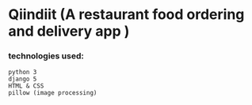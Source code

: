 # Qiindiit (A restaurant food ordering and delivery app )

### technologies used:
    
    python 3
    django 5
    HTML & CSS
    pillow (image processing)


